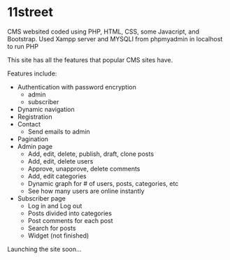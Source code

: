 # 11street
CMS websited coded using PHP, HTML, CSS, some Javacript, and Bootstrap.
Used Xampp server and MYSQLI from phpmyadmin in localhost to run PHP

This site has all the features that popular CMS sites have.

Features include:
- Authentication with password encryption
  - admin
  - subscriber
- Dynamic navigation
- Registration
- Contact
  - Send emails to admin
- Pagination
- Admin page
  - Add, edit, delete, publish, draft, clone posts
  - Add, edit, delete users
  - Approve, unapprove, delete comments
  - Add, edit categories
  - Dynamic graph for # of users, posts, categories, etc
  - See how many users are online instantly
- Subscriber page
  - Log in and Log out
  - Posts divided into categories
  - Post comments for each post
  - Search for posts
  - Widget (not finished)
  
Launching the site soon...

